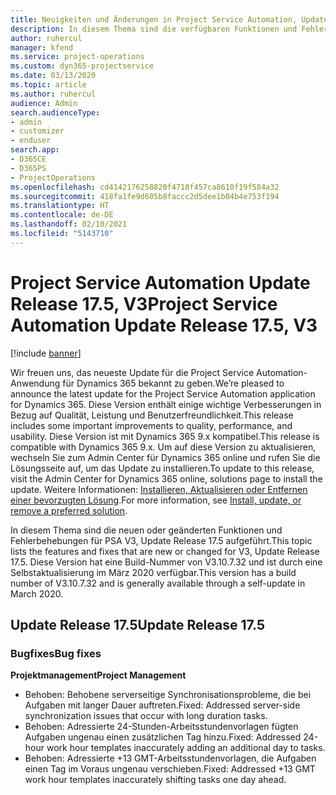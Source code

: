 ```yaml
---
title: Neuigkeiten und Änderungen in Project Service Automation, Update Release 17.5, Hotfix, V3
description: In diesem Thema sind die verfügbaren Funktionen und Fehlerbehebungen für Project Service Automation Update Release 17.5, V3 aufgeführt.
author: ruhercul
manager: kfend
ms.service: project-operations
ms.custom: dyn365-projectservice
ms.date: 03/13/2020
ms.topic: article
ms.author: ruhercul
audience: Admin
search.audienceType:
- admin
- customizer
- enduser
search.app:
- D365CE
- D365PS
- ProjectOperations
ms.openlocfilehash: cd4142176258820f4718f457ca8610f19f584a32
ms.sourcegitcommit: 418fa1fe9d605b8faccc2d5dee1b04b4e753f194
ms.translationtype: HT
ms.contentlocale: de-DE
ms.lasthandoff: 02/10/2021
ms.locfileid: "5143710"
---
```

# <a name="project-service-automation-update-release-175-v3"></a><span data-ttu-id="2952c-103">Project Service Automation Update Release 17.5, V3</span><span class="sxs-lookup"><span data-stu-id="2952c-103">Project Service Automation Update Release 17.5, V3</span></span>

[!include [banner](../includes/psa-now-project-operations.md)]

<span data-ttu-id="2952c-104">Wir freuen uns, das neueste Update für die Project Service Automation-Anwendung für Dynamics 365 bekannt zu geben.</span><span class="sxs-lookup"><span data-stu-id="2952c-104">We’re pleased to announce the latest update for the Project Service Automation application for Dynamics 365.</span></span> <span data-ttu-id="2952c-105">Diese Version enthält einige wichtige Verbesserungen in Bezug auf Qualität, Leistung und Benutzerfreundlichkeit.</span><span class="sxs-lookup"><span data-stu-id="2952c-105">This release includes some important improvements to quality, performance, and usability.</span></span>  <span data-ttu-id="2952c-106">Diese Version ist mit Dynamics 365 9.x kompatibel.</span><span class="sxs-lookup"><span data-stu-id="2952c-106">This release is compatible with Dynamics 365 9.x.</span></span> <span data-ttu-id="2952c-107">Um auf diese Version zu aktualisieren, wechseln Sie zum Admin Center für Dynamics 365 online und rufen Sie die Lösungsseite auf, um das Update zu installieren.</span><span class="sxs-lookup"><span data-stu-id="2952c-107">To update to this release, visit the Admin Center for Dynamics 365 online, solutions page to install the update.</span></span> <span data-ttu-id="2952c-108">Weitere Informationen: [Installieren, Aktualisieren oder Entfernen einer bevorzugten Lösung](https://docs.microsoft.com/power-platform/admin/install-remove-preferred-solution).</span><span class="sxs-lookup"><span data-stu-id="2952c-108">For more information, see [Install, update, or remove a preferred solution](https://docs.microsoft.com/power-platform/admin/install-remove-preferred-solution).</span></span>

<span data-ttu-id="2952c-109">In diesem Thema sind die neuen oder geänderten Funktionen und Fehlerbehebungen für PSA V3, Update Release 17.5 aufgeführt.</span><span class="sxs-lookup"><span data-stu-id="2952c-109">This topic lists the features and fixes that are new or changed for V3, Update Release 17.5.</span></span> <span data-ttu-id="2952c-110">Diese Version hat eine Build-Nummer von V3.10.7.32 und ist durch eine Selbstaktualisierung im März 2020 verfügbar.</span><span class="sxs-lookup"><span data-stu-id="2952c-110">This version has a build number of V3.10.7.32 and is generally available through a self-update in March 2020.</span></span>


## <a name="update-release-175"></a><span data-ttu-id="2952c-111">Update Release 17.5</span><span class="sxs-lookup"><span data-stu-id="2952c-111">Update Release 17.5</span></span>

### <a name="bug-fixes"></a><span data-ttu-id="2952c-112">Bugfixes</span><span class="sxs-lookup"><span data-stu-id="2952c-112">Bug fixes</span></span>


<span data-ttu-id="2952c-113">**Projektmanagement**</span><span class="sxs-lookup"><span data-stu-id="2952c-113">**Project Management**</span></span>

- <span data-ttu-id="2952c-114">Behoben: Behobene serverseitige Synchronisationsprobleme, die bei Aufgaben mit langer Dauer auftreten.</span><span class="sxs-lookup"><span data-stu-id="2952c-114">Fixed: Addressed server-side synchronization issues that occur with long duration tasks.</span></span>
- <span data-ttu-id="2952c-115">Behoben: Adressierte 24-Stunden-Arbeitsstundenvorlagen fügten Aufgaben ungenau einen zusätzlichen Tag hinzu.</span><span class="sxs-lookup"><span data-stu-id="2952c-115">Fixed: Addressed 24-hour work hour templates inaccurately adding an additional day to tasks.</span></span>
- <span data-ttu-id="2952c-116">Behoben: Adressierte +13 GMT-Arbeitsstundenvorlagen, die Aufgaben einen Tag im Voraus ungenau verschieben.</span><span class="sxs-lookup"><span data-stu-id="2952c-116">Fixed: Addressed +13 GMT work hour templates inaccurately shifting tasks one day ahead.</span></span>

